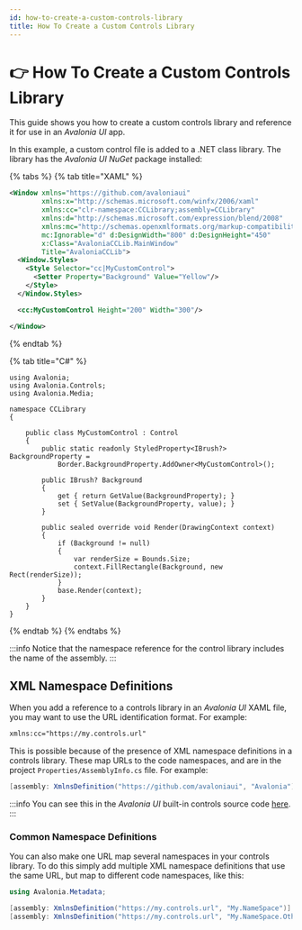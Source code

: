 ```yaml
---
id: how-to-create-a-custom-controls-library
title: How To Create a Custom Controls Library
---
```


# 👉 How To Create a Custom Controls Library

This guide shows you how to create a custom controls library and reference it for use in an _Avalonia UI_ app.

<!--<img src="/img/gitbook-import/assets/image (22) (3).png" alt=""/>-->

In this example, a custom control file is added to a .NET class library. The library has the _Avalonia UI_ _NuGet_ package installed:

<!--<img src="/img/gitbook-import/assets/image (11) (2).png" alt=""/>-->

{% tabs %}
{% tab title="XAML" %}
```xml
<Window xmlns="https://github.com/avaloniaui"
        xmlns:x="http://schemas.microsoft.com/winfx/2006/xaml"
        xmlns:cc="clr-namespace:CCLibrary;assembly=CCLibrary"
        xmlns:d="http://schemas.microsoft.com/expression/blend/2008"
        xmlns:mc="http://schemas.openxmlformats.org/markup-compatibility/2006"
        mc:Ignorable="d" d:DesignWidth="800" d:DesignHeight="450"
        x:Class="AvaloniaCCLib.MainWindow"
        Title="AvaloniaCCLib">
  <Window.Styles>
    <Style Selector="cc|MyCustomControl">
      <Setter Property="Background" Value="Yellow"/>
    </Style>
  </Window.Styles>

  <cc:MyCustomControl Height="200" Width="300"/>

</Window>
```
{% endtab %}

{% tab title="C#" %}
```
using Avalonia;
using Avalonia.Controls;
using Avalonia.Media;

namespace CCLibrary
{

    public class MyCustomControl : Control
    {
        public static readonly StyledProperty<IBrush?> BackgroundProperty =
            Border.BackgroundProperty.AddOwner<MyCustomControl>();

        public IBrush? Background
        {
            get { return GetValue(BackgroundProperty); }
            set { SetValue(BackgroundProperty, value); }
        }

        public sealed override void Render(DrawingContext context)
        {
            if (Background != null)
            {
                var renderSize = Bounds.Size;
                context.FillRectangle(Background, new Rect(renderSize));
            }
            base.Render(context);
        }
    }
}
```
{% endtab %}
{% endtabs %}

:::info
Notice that the namespace reference for the control library includes the name of the assembly.
:::

## XML Namespace Definitions

When you add a reference to a controls library in an _Avalonia UI_ XAML file, you may want to use the URL identification format. For example:&#x20;

```xml
xmlns:cc="https://my.controls.url"
```

This is possible because of the presence of XML namespace definitions in a controls library. These map URLs to the code namespaces, and are in the project `Properties/AssemblyInfo.cs` file. For example:&#x20;

```csharp
[assembly: XmlnsDefinition("https://github.com/avaloniaui", "Avalonia")]
```

:::info
You can see this in the _Avalonia UI_ built-in controls source code [here](https://github.com/AvaloniaUI/Avalonia/blob/master/src/Avalonia.Controls/Properties/AssemblyInfo.cs).&#x20;
:::

### Common Namespace Definitions&#x20;

You can also make one URL map several namespaces in your controls library. To do this simply add multiple XML namespace definitions that use the same URL, but map to different code namespaces, like this:&#x20;

```cs
using Avalonia.Metadata;

[assembly: XmlnsDefinition("https://my.controls.url", "My.NameSpace")]
[assembly: XmlnsDefinition("https://my.controls.url", "My.NameSpace.Other")]
```
